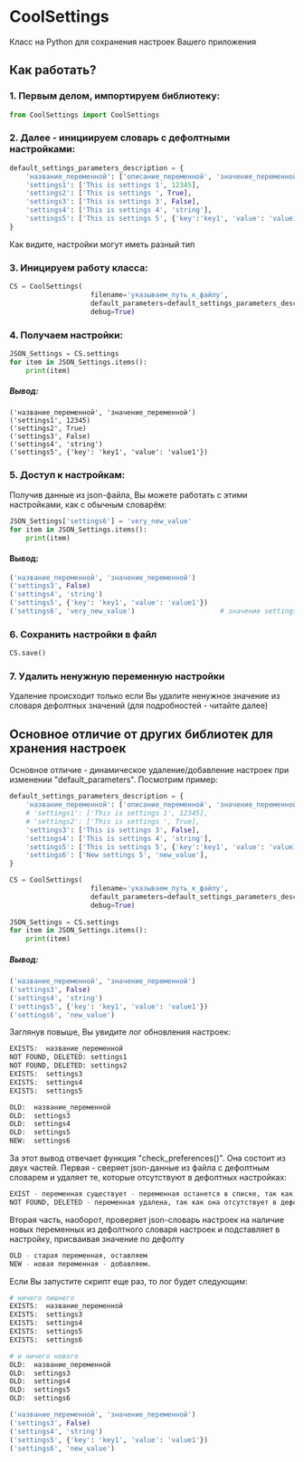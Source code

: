 # CoolSettings
Класс на Python для сохранения настроек Вашего приложения

## Как работать?

### 1. Первым делом, импортируем библиотеку:
```python
from CoolSettings import CoolSettings
```

### 2. Далее - инициируем словарь с дефолтными настройками:
```python
default_settings_parameters_description = {
    'название_переменной': ['описание_переменной', 'значение_переменной'],
    'settings1': ['This is settings 1', 12345],
    'settings2': ['This is settings ', True],
    'settings3': ['This is settings 3', False],
    'settings4': ['This is settings 4', 'string'],
    'settings5': ['This is settings 5', {'key':'key1', 'value': 'value1'}],
}
```
Как видите, настройки могут иметь разный тип

### 3. Иницируем работу класса:
```python
CS = CoolSettings(
                    filename='указываем_путь_к_файлу',                              # путь к файлу
                    default_parameters=default_settings_parameters_description,     # словарь с дефолтными параметрами
                    debug=True)                                                     # debug в консоль
```

### 4. Получаем настройки:
```python
JSON_Settings = CS.settings
for item in JSON_Settings.items():
    print(item)
```
##### Вывод:
```
('название_переменной', 'значение_переменной')
('settings1', 12345)
('settings2', True)
('settings3', False)
('settings4', 'string')
('settings5', {'key': 'key1', 'value': 'value1'})
```

### 5. Доступ к настройкам:
Получив данные из json-файла, Вы можете работать с этими настройками, как с обычным словарём:
```python
JSON_Settings['settings6'] = 'very_new_value'
for item in JSON_Settings.items():
    print(item)
```
#### Вывод:
```python
('название_переменной', 'значение_переменной')
('settings3', False)
('settings4', 'string')
('settings5', {'key': 'key1', 'value': 'value1'})
('settings6', 'very_new_value')                     # значение settings 6 поменялось
```

### 6. Сохранить настройки в файл
```python
CS.save()
```

### 7. Удалить ненужную переменную настройки
Удаление происходит только если Вы удалите ненужное значение из словаря дефолтных значений (для подробностей - читайте далее)

## Основное отличие от других библиотек для хранения настроек

Основное отличие - динамическое удаление/добавление настроек при изменении "default_parameters". Посмотрим пример:
```python
default_settings_parameters_description = {
    'название_переменной': ['описание_переменной', 'значение_переменной'],
    # 'settings1': ['This is settings 1', 12345],                           # удалим из настроек settings 1
    # 'settings2': ['This is settings ', True],                             # удалим из настроек settings 2
    'settings3': ['This is settings 3', False],
    'settings4': ['This is settings 4', 'string'],
    'settings5': ['This is settings 5', {'key':'key1', 'value': 'value1'}],
    'settings6': ['New settings 5', 'new_value'],                           # добавим новую настройку settings 6
}

CS = CoolSettings(
                    filename='указываем_путь_к_файлу',                              # путь к файлу
                    default_parameters=default_settings_parameters_description,     # словарь с дефолтными параметрами
                    debug=True)                                                     # debug в консоль
                    
JSON_Settings = CS.settings
for item in JSON_Settings.items():
    print(item)
```
##### Вывод:
```python
('название_переменной', 'значение_переменной')
('settings3', False)
('settings4', 'string')
('settings5', {'key': 'key1', 'value': 'value1'})
('settings6', 'new_value')
```

Заглянув повыше, Вы увидите лог обновления настроек:
```python
EXISTS:  название_переменной
NOT FOUND, DELETED: settings1
NOT FOUND, DELETED: settings2
EXISTS:  settings3
EXISTS:  settings4
EXISTS:  settings5

OLD:  название_переменной
OLD:  settings3
OLD:  settings4
OLD:  settings5
NEW:  settings6
```

За этот вывод отвечает функция "check_preferences()". Она состоит из двух частей. Первая - сверяет json-данные из файла с дефолтным словарем и удаляет те, которые отсутствуют в дефолтных настройках:
```python
EXIST - переменная существует - переменная останется в списке, так как она существует в дефолтном словаре настроек
NOT FOUND, DELETED - переменная удалена, так как она отсутствует в дефолтном словаре настроек
```

Вторая часть, наоборот, проверяет json-словарь настроек на наличие новых переменных из дефолтного словаря настроек и подставляет в настройку, присваивая значение по дефолту
```python
OLD - старая переменная, оставляем
NEW - новая переменная - добавляем.
```

Если Вы запустите скрипт еще раз, то лог будет следующим:
```python
# ничего лишнего
EXISTS:  название_переменной
EXISTS:  settings3
EXISTS:  settings4
EXISTS:  settings5
EXISTS:  settings6

# и ничего нового
OLD:  название_переменной
OLD:  settings3
OLD:  settings4
OLD:  settings5
OLD:  settings6

('название_переменной', 'значение_переменной')
('settings3', False)
('settings4', 'string')
('settings5', {'key': 'key1', 'value': 'value1'})
('settings6', 'new_value')
```

